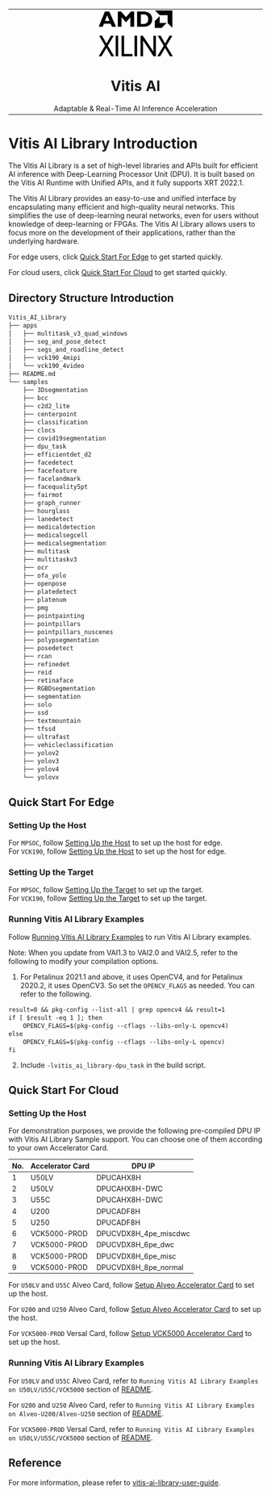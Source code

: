 ﻿<table class="sphinxhide">
 <tr>
   <td align="center"><img src="https://raw.githubusercontent.com/Xilinx/Image-Collateral/main/xilinx-logo.png" width="30%"/><h1>Vitis AI</h1><h0>Adaptable & Real-Time AI Inference Acceleration</h0>
   </td>
 </tr>
</table>

# Vitis AI Library Introduction
The Vitis AI Library is a set of high-level libraries and APIs built for efficient AI inference with Deep-Learning Processor Unit (DPU). It is built based on the Vitis AI Runtime with Unified APIs, and it fully supports XRT 2022.1.

The Vitis AI Library provides an easy-to-use and unified interface by encapsulating many efficient and high-quality neural networks. This simplifies the use of deep-learning neural networks, even for users without knowledge of deep-learning or FPGAs. The Vitis AI Library allows users to focus more on the development of their applications, rather than the underlying hardware.

For edge users, click 
[Quick Start For Edge](#quick-start-for-edge) to get started quickly. 

For cloud users, click 
[Quick Start For Cloud](#quick-start-for-cloud) to get started quickly.

## Directory Structure Introduction
```
Vitis_AI_Library
├── apps
│   ├── multitask_v3_quad_windows
│   ├── seg_and_pose_detect
│   ├── segs_and_roadline_detect
│   ├── vck190_4mipi
│   └── vck190_4video
├── README.md
└── samples
    ├── 3Dsegmentation
    ├── bcc
    ├── c2d2_lite
    ├── centerpoint
    ├── classification
    ├── clocs
    ├── covid19segmentation
    ├── dpu_task
    ├── efficientdet_d2
    ├── facedetect
    ├── facefeature
    ├── facelandmark
    ├── facequality5pt
    ├── fairmot
    ├── graph_runner
    ├── hourglass
    ├── lanedetect
    ├── medicaldetection
    ├── medicalsegcell
    ├── medicalsegmentation
    ├── multitask
    ├── multitaskv3
    ├── ocr
    ├── ofa_yolo
    ├── openpose
    ├── platedetect
    ├── platenum
    ├── pmg
    ├── pointpainting
    ├── pointpillars
    ├── pointpillars_nuscenes
    ├── polypsegmentation
    ├── posedetect
    ├── rcan
    ├── refinedet
    ├── reid
    ├── retinaface
    ├── RGBDsegmentation
    ├── segmentation
    ├── solo
    ├── ssd
    ├── textmountain
    ├── tfssd
    ├── ultrafast
    ├── vehicleclassification
    ├── yolov2
    ├── yolov3
    ├── yolov4
    └── yolovx

```

## Quick Start For Edge
### Setting Up the Host
For `MPSOC`, follow [Setting Up the Host](../../setup/mpsoc#step1-setup-cross-compiler) to set up the host for edge.  
For `VCK190`, follow [Setting Up the Host](../../setup/vck190#step1-setup-cross-compiler) to set up the host for edge.

### Setting Up the Target
For `MPSOC`, follow [Setting Up the Target](../../setup/mpsoc/README.md#step2-setup-the-target) to set up the target.  
For `VCK190`, follow [Setting Up the Target](../../setup/vck190/README.md#step2-setup-the-target) to set up the target.
	 	  
### Running Vitis AI Library Examples
Follow [Running Vitis AI Library Examples](../../src/Vitis-AI-Library/README.md#running-vitis-ai-library-examples) to run Vitis AI Library examples.

Note: When you update from VAI1.3 to VAI2.0 and VAI2.5, refer to the following to modify your compilation options.
1. For Petalinux 2021.1 and above, it uses OpenCV4, and for Petalinux 2020.2, it uses OpenCV3. So set the `OPENCV_FLAGS` as needed. You can refer to the following.
```
result=0 && pkg-config --list-all | grep opencv4 && result=1
if [ $result -eq 1 ]; then
	OPENCV_FLAGS=$(pkg-config --cflags --libs-only-L opencv4)
else
	OPENCV_FLAGS=$(pkg-config --cflags --libs-only-L opencv)
fi
```
2. Include `-lvitis_ai_library-dpu_task` in the build script.


## Quick Start For Cloud
### Setting Up the Host

For demonstration purposes, we provide the following pre-compiled DPU IP with Vitis AI Library Sample support. You can choose one of them according to your own Accelerator Card.

| No\. | Accelerator Card | DPU IP |
| ---- | ---- | ----   |
| 1 | U50LV        | DPUCAHX8H         |
| 2 | U50LV        | DPUCAHX8H-DWC     |
| 3 | U55C         | DPUCAHX8H-DWC     |
| 4 | U200         | DPUCADF8H         |
| 5 | U250         | DPUCADF8H         |
| 6 | VCK5000-PROD | DPUCVDX8H_4pe_miscdwc     |
| 7 | VCK5000-PROD | DPUCVDX8H_6pe_dwc  |
| 8 | VCK5000-PROD | DPUCVDX8H_6pe_misc |
| 9 | VCK5000-PROD | DPUCVDX8H_8pe_normal     |

For `U50LV` and `U55C` Alveo Card, follow [Setup Alveo Accelerator Card](../../setup/alveo/README.md) to set up the host.

For `U200` and `U250` Alveo Card, follow [Setup Alveo Accelerator Card](../../setup/alveo/README.md) to set up the host.

For `VCK5000-PROD` Versal Card, follow [Setup VCK5000 Accelerator Card](../../setup/vck5000/README.md) to set up the host.

### Running Vitis AI Library Examples
For `U50LV` and `U55C` Alveo Card, refer to `Running Vitis AI Library Examples on U50LV/U55C/VCK5000` section of [README](../../src/Vitis-AI-Library/README.md#idu50).

For `U200` and `U250` Alveo Card, refer to `Running Vitis AI Library Examples on Alveo-U200/Alveo-U250` section of [README](../../src/Vitis-AI-Library/README.md#idu200).

For `VCK5000-PROD` Versal Card, refer to `Running Vitis AI Library Examples on U50LV/U55C/VCK5000` section of [README](../../src/Vitis-AI-Library/README.md#idu50).

## Reference
For more information, please refer to [vitis-ai-library-user-guide](https://www.xilinx.com/support/documentation/sw_manuals/vitis_ai/2_5/ug1354-xilinx-ai-sdk.pdf).
